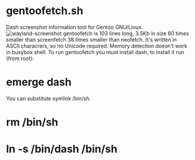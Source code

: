 # gentoofetch.sh
Dash screenshot information tool for Gentoo GNU/Linux.
![wayland-screenshot](https://cloud.githubusercontent.com/assets/18743742/26276442/3351cdb6-3d67-11e7-83e1-6c20eab89a55.png)
gentoofetch is 103 lines long, 3.5Kb in size 60 times smaller than 
screenfetch 38 times smaller than neofetch. It's written in ASCII 
characrers, so no Unicode required. Memory detection doesn't work in busybox shell.
To run gentoofetch you must install dash, to install it run (from root):
# emerge dash
You can substitute symlink /bin/sh.
# rm /bin/sh
# ln -s /bin/dash /bin/sh 
